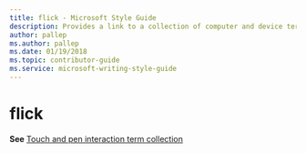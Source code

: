 ```yaml
---
title: flick - Microsoft Style Guide
description: Provides a link to a collection of computer and device terms along with their appropriate usage including 'flick'.
author: pallep
ms.author: pallep
ms.date: 01/19/2018
ms.topic: contributor-guide
ms.service: microsoft-writing-style-guide
---
```


# flick

**See** [Touch and pen interaction term collection](~/a-z-word-list-term-collections/term-collections/touch-pen-interaction-terms.md)

